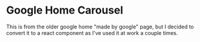 # Google Home Carousel

This is from the older google home "made by google" page, but I decided to convert it to a react component as I've used it at work a couple times.
